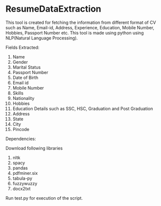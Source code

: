 # ResumeDataExtraction
This tool is created for fetching the information from different format of CV such as Name, Email-id, Address, Experience, Education, Mobile Number, Hobbies, Passport Number etc. This tool is made using python using NLP(Natural Language Processing). 

Fields Extracted:
1. Name
2. Gender
3. Marital Status
4. Passport Number
5. Date of Birth
6. Email id
7. Mobile Number
8. Skills
9. Nationality
10. Hobbies
11. Education Details such as SSC, HSC, Graduation and Post Graduation
12. Address
13. State
14. City
15. Pincode


Dependencies:

Download following libraries

1. nltk
2. spacy
3. pandas
4. pdfminer.six
5. tabula-py
6. fuzzywuzzy
7. docx2txt

Run test.py for execution of the script.
